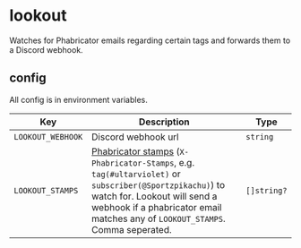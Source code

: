 # lookout
Watches for Phabricator emails regarding certain tags and forwards them to a Discord webhook.

## config
All config is in environment variables.

| Key               | Description                                                                                                                                                                                                                                                                                                    | Type        |
|-------------------|----------------------------------------------------------------------------------------------------------------------------------------------------------------------------------------------------------------------------------------------------------------------------------------------------------------|-------------|
| `LOOKOUT_WEBHOOK` | Discord webhook url                                                                                                                                                                                                                                                                                            | `string`    |
| `LOOKOUT_STAMPS`  | [Phabricator stamps](https://www.mediawiki.org/wiki/Phabricator/Help/Managing_mail#Filter_notifications) (`X-Phabricator-Stamps`, e.g. `tag(#ultarviolet)` or `subscriber(@Sportzpikachu)`) to watch for. Lookout will send a webhook if a phabricator email matches any of `LOOKOUT_STAMPS`. Comma seperated. | `[]string?` |

